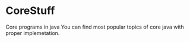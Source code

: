 # CoreStuff
Core programs in java
You can find most popular topics of core java with proper implemetation.


